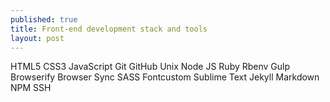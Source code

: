 ```yaml
---
published: true
title: Front-end development stack and tools 
layout: post
---
```

HTML5
CSS3
JavaScript
Git
GitHub
Unix
Node JS
Ruby
Rbenv
Gulp
Browserify
Browser Sync
SASS
Fontcustom
Sublime Text
Jekyll
Markdown
NPM
SSH
